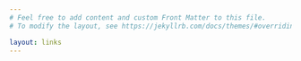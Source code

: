 ```yaml
---
# Feel free to add content and custom Front Matter to this file.
# To modify the layout, see https://jekyllrb.com/docs/themes/#overriding-theme-defaults

layout: links
---
```


<!-- and some extra stuff -->